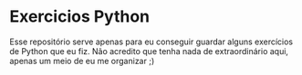 # Exercicios Python
 Esse repositório serve apenas para eu conseguir guardar alguns exercícios de Python que eu fiz. Não acredito que tenha nada de extraordinário aqui, apenas um meio de eu me organizar ;)

